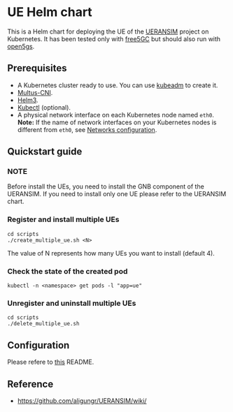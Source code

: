 # UE Helm chart

This is a Helm chart for deploying the UE of the [UERANSIM](https://github.com/aligungr/UERANSIM) project on Kubernetes. It has been tested only with [free5GC](../chart/free5gc) but should also run with [open5gs](https://github.com/open5gs/open5gs).

## Prerequisites
 - A Kubernetes cluster ready to use. You can use [kubeadm](https://kubernetes.io/docs/setup/production-environment/tools/kubeadm/create-cluster-kubeadm/) to create it.
 - [Multus-CNI](https://github.com/intel/multus-cni).
 - [Helm3](https://helm.sh/docs/intro/install/).
 - [Kubectl](https://kubernetes.io/docs/tasks/tools/install-kubectl/) (optional).
 - A physical network interface on each Kubernetes node named `eth0`.
**Note:** If the name of network interfaces on your Kubernetes nodes is different from `eth0`, see [Networks configuration](#networks-configuration).

## Quickstart guide

### NOTE

Before install the UEs, you need to install the GNB component of the UERANSIM. If you need to install only one UE please refer to the UERANSIM chart.

### Register and install multiple UEs
```console
cd scripts
./create_multiple_ue.sh <N>
```
The value of N represents how many UEs you want to install (default 4).

### Check the state of the created pod
```console
kubectl -n <namespace> get pods -l "app=ue"
```

### Unregister and uninstall multiple UEs
```console
cd scripts
./delete_multiple_ue.sh
```

## Configuration

Please refere to [this](../ueransim/README.md) README.

## Reference
 - https://github.com/aligungr/UERANSIM/wiki/

